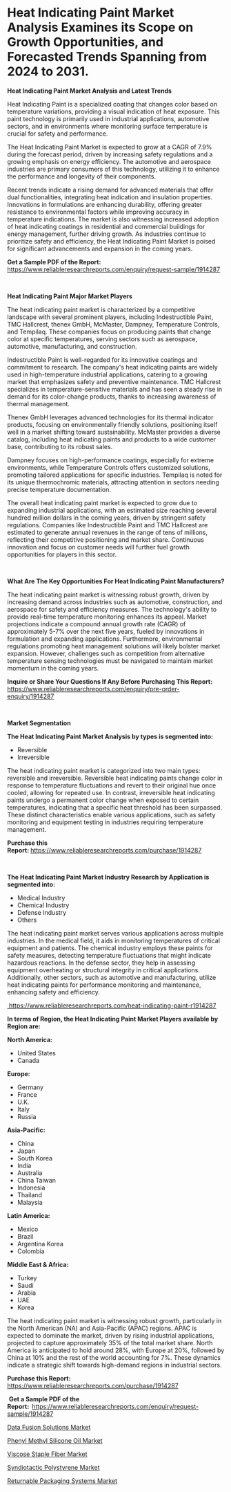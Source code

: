 <p><h1>Heat Indicating Paint Market Analysis Examines its Scope on Growth Opportunities, and Forecasted Trends Spanning from 2024 to 2031.</h1></p><p><strong>Heat Indicating Paint Market Analysis and Latest Trends</strong></p>
<p><p>Heat Indicating Paint is a specialized coating that changes color based on temperature variations, providing a visual indication of heat exposure. This paint technology is primarily used in industrial applications, automotive sectors, and in environments where monitoring surface temperature is crucial for safety and performance. </p><p>The Heat Indicating Paint Market is expected to grow at a CAGR of 7.9% during the forecast period, driven by increasing safety regulations and a growing emphasis on energy efficiency. The automotive and aerospace industries are primary consumers of this technology, utilizing it to enhance the performance and longevity of their components. </p><p>Recent trends indicate a rising demand for advanced materials that offer dual functionalities, integrating heat indication and insulation properties. Innovations in formulations are enhancing durability, offering greater resistance to environmental factors while improving accuracy in temperature indications. The market is also witnessing increased adoption of heat indicating coatings in residential and commercial buildings for energy management, further driving growth. As industries continue to prioritize safety and efficiency, the Heat Indicating Paint Market is poised for significant advancements and expansion in the coming years.</p></p>
<p><strong>Get a Sample PDF of the Report:&nbsp;</strong> <a href="https://www.reliableresearchreports.com/enquiry/request-sample/1914287?utm_campaign=12&utm_medium=2&utm_source=Github&utm_content=ia&utm_term=13112024&utm_id=heat-indicating-paint">https://www.reliableresearchreports.com/enquiry/request-sample/1914287</a></p>
<p>&nbsp;</p>
<p><strong>Heat Indicating Paint Major Market Players</strong></p>
<p><p>The heat indicating paint market is characterized by a competitive landscape with several prominent players, including Indestructible Paint, TMC Hallcrest, thenex GmbH, McMaster, Dampney, Temperature Controls, and Tempilaq. These companies focus on producing paints that change color at specific temperatures, serving sectors such as aerospace, automotive, manufacturing, and construction.</p><p>Indestructible Paint is well-regarded for its innovative coatings and commitment to research. The company's heat indicating paints are widely used in high-temperature industrial applications, catering to a growing market that emphasizes safety and preventive maintenance. TMC Hallcrest specializes in temperature-sensitive materials and has seen a steady rise in demand for its color-change products, thanks to increasing awareness of thermal management.</p><p>Thenex GmbH leverages advanced technologies for its thermal indicator products, focusing on environmentally friendly solutions, positioning itself well in a market shifting toward sustainability. McMaster provides a diverse catalog, including heat indicating paints and products to a wide customer base, contributing to its robust sales.</p><p>Dampney focuses on high-performance coatings, especially for extreme environments, while Temperature Controls offers customized solutions, promoting tailored applications for specific industries. Tempilaq is noted for its unique thermochromic materials, attracting attention in sectors needing precise temperature documentation.</p><p>The overall heat indicating paint market is expected to grow due to expanding industrial applications, with an estimated size reaching several hundred million dollars in the coming years, driven by stringent safety regulations. Companies like Indestructible Paint and TMC Hallcrest are estimated to generate annual revenues in the range of tens of millions, reflecting their competitive positioning and market share. Continuous innovation and focus on customer needs will further fuel growth opportunities for players in this sector.</p></p>
<p>&nbsp;</p>
<p><strong>What Are The Key Opportunities For Heat Indicating Paint Manufacturers?</strong></p>
<p><p>The heat indicating paint market is witnessing robust growth, driven by increasing demand across industries such as automotive, construction, and aerospace for safety and efficiency measures. The technology's ability to provide real-time temperature monitoring enhances its appeal. Market projections indicate a compound annual growth rate (CAGR) of approximately 5-7% over the next five years, fueled by innovations in formulation and expanding applications. Furthermore, environmental regulations promoting heat management solutions will likely bolster market expansion. However, challenges such as competition from alternative temperature sensing technologies must be navigated to maintain market momentum in the coming years.</p></p>
<p><strong>Inquire or Share Your Questions If Any Before Purchasing This Report:</strong> <a href="https://www.reliableresearchreports.com/enquiry/pre-order-enquiry/1914287?utm_campaign=12&utm_medium=2&utm_source=Github&utm_content=ia&utm_term=13112024&utm_id=heat-indicating-paint">https://www.reliableresearchreports.com/enquiry/pre-order-enquiry/1914287</a></p>
<p>&nbsp;</p>
<p><strong>Market Segmentation</strong></p>
<p><strong>The Heat Indicating Paint Market Analysis by types is segmented into:</strong></p>
<p><ul><li>Reversible</li><li>Irreversible</li></ul></p>
<p><p>The heat indicating paint market is categorized into two main types: reversible and irreversible. Reversible heat indicating paints change color in response to temperature fluctuations and revert to their original hue once cooled, allowing for repeated use. In contrast, irreversible heat indicating paints undergo a permanent color change when exposed to certain temperatures, indicating that a specific heat threshold has been surpassed. These distinct characteristics enable various applications, such as safety monitoring and equipment testing in industries requiring temperature management.</p></p>
<p><strong>Purchase this Report:&nbsp;</strong><a href="https://www.reliableresearchreports.com/purchase/1914287?utm_campaign=12&utm_medium=2&utm_source=Github&utm_content=ia&utm_term=13112024&utm_id=heat-indicating-paint">https://www.reliableresearchreports.com/purchase/1914287</a></p>
<p>&nbsp;</p>
<p><strong>The Heat Indicating Paint Market Industry Research by Application is segmented into:</strong></p>
<p><ul><li>Medical Industry</li><li>Chemical Industry</li><li>Defense Industry</li><li>Others</li></ul></p>
<p><p>The heat indicating paint market serves various applications across multiple industries. In the medical field, it aids in monitoring temperatures of critical equipment and patients. The chemical industry employs these paints for safety measures, detecting temperature fluctuations that might indicate hazardous reactions. In the defense sector, they help in assessing equipment overheating or structural integrity in critical applications. Additionally, other sectors, such as automotive and manufacturing, utilize heat indicating paints for performance monitoring and maintenance, enhancing safety and efficiency.</p></p>
<p><a href="https://www.reliableresearchreports.com/heat-indicating-paint-r1914287?utm_campaign=12&utm_medium=2&utm_source=Github&utm_content=ia&utm_term=13112024&utm_id=heat-indicating-paint">&nbsp;https://www.reliableresearchreports.com/heat-indicating-paint-r1914287</a></p>
<p><strong>In terms of Region, the Heat Indicating Paint Market Players available by Region are:</strong></p>
<p>
    <p> <strong> North America: </strong>
        <ul>
            <li>United States</li>
            <li>Canada</li>
        </ul>
        </p> 
    <p> <strong> Europe: </strong>
        <ul>
            <li>Germany</li>
            <li>France</li>
            <li>U.K.</li>
            <li>Italy</li>
            <li>Russia</li>
        </ul>
        </p> 
    <p> <strong> Asia-Pacific: </strong>
        <ul>
            <li>China</li>
            <li>Japan</li>
            <li>South Korea</li>
            <li>India</li>
            <li>Australia</li>
            <li>China Taiwan</li>
            <li>Indonesia</li>
            <li>Thailand</li>
            <li>Malaysia</li>
        </ul>
        </p> 
    <p> <strong> Latin America: </strong>
        <ul>
            <li>Mexico</li>
            <li>Brazil</li>
            <li>Argentina Korea</li>
            <li>Colombia</li>
        </ul>
        </p> 
    <p> <strong> Middle East & Africa: </strong>
        <ul>
            <li>Turkey</li>
            <li>Saudi</li>
            <li>Arabia</li>
            <li>UAE</li>
            <li>Korea</li>
        </ul>
    </p>
    </p>
<p><p>The heat indicating paint market is witnessing robust growth, particularly in the North American (NA) and Asia-Pacific (APAC) regions. APAC is expected to dominate the market, driven by rising industrial applications, projected to capture approximately 35% of the total market share. North America is anticipated to hold around 28%, with Europe at 20%, followed by China at 10% and the rest of the world accounting for 7%. These dynamics indicate a strategic shift towards high-demand regions in industrial sectors.</p></p>
<p><strong>Purchase this Report: </strong><a href="https://www.reliableresearchreports.com/purchase/1914287?utm_campaign=12&utm_medium=2&utm_source=Github&utm_content=ia&utm_term=13112024&utm_id=heat-indicating-paint">https://www.reliableresearchreports.com/purchase/1914287</a></p>
<p>&nbsp;<strong>Get a Sample PDF of the Report:&nbsp;&nbsp;</strong><a href="https://www.reliableresearchreports.com/enquiry/request-sample/1914287?utm_campaign=12&utm_medium=2&utm_source=Github&utm_content=ia&utm_term=13112024&utm_id=heat-indicating-paint">https://www.reliableresearchreports.com/enquiry/request-sample/1914287</a></p>
<p><strong></strong></p>
<p><p><a href="https://issuu.com/reportprime-2/docs/data-fusion-solutions-market-size-2_e4696519a03431?utm_campaign=12&utm_medium=2&utm_source=Github&utm_content=ia&utm_term=13112024&utm_id=heat-indicating-paint">Data Fusion Solutions Market</a></p><p><a href="https://github.com/AbbasMahmud554/Market-Research-Report-List-1/blob/main/phenyl-methyl-silicone-oil-market.md?utm_campaign=12&utm_medium=2&utm_source=Github&utm_content=ia&utm_term=13112024&utm_id=heat-indicating-paint">Phenyl Methyl Silicone Oil Market</a></p><p><a href="https://www.linkedin.com/pulse/exploring-viscose-staple-fiber-market-dynamics-revenue-analysis-tdyfc?utm_campaign=12&utm_medium=2&utm_source=Github&utm_content=ia&utm_term=13112024&utm_id=heat-indicating-paint">Viscose Staple Fiber Market</a></p><p><a href="https://www.linkedin.com/pulse/syndiotactic-polystyrene-market-research-report-exploring-size-mxkdc?utm_campaign=12&utm_medium=2&utm_source=Github&utm_content=ia&utm_term=13112024&utm_id=heat-indicating-paint">Syndiotactic Polystyrene Market</a></p><p><a href="https://issuu.com/reportprime-2/docs/returnable-packaging-systems-market_f3d23fee891201?utm_campaign=12&utm_medium=2&utm_source=Github&utm_content=ia&utm_term=13112024&utm_id=heat-indicating-paint">Returnable Packaging Systems Market</a></p></p>